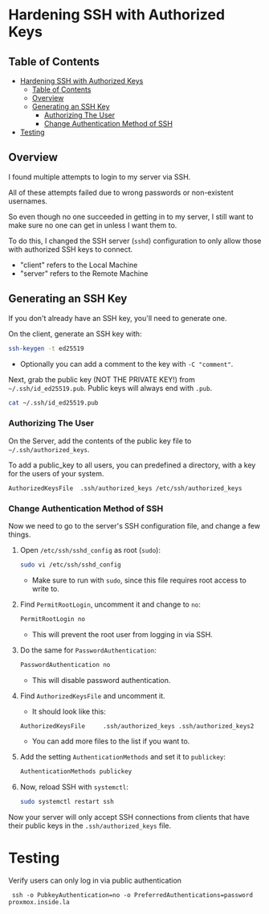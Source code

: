 # Hardening SSH with Authorized Keys

## Table of Contents
- [Hardening SSH with Authorized Keys](#hardening-ssh-with-authorized-keys)
  - [Table of Contents](#table-of-contents)
  - [Overview](#overview)
  - [Generating an SSH Key](#generating-an-ssh-key)
    - [Authorizing The User](#authorizing-the-user)
    - [Change Authentication Method of SSH](#change-authentication-method-of-ssh)
- [Testing](#testing)

## Overview

I found multiple attempts to login to my server via SSH.  

All of these attempts failed due to wrong
passwords or non-existent usernames.

So even though no one succeeded in getting in to my server, I still want to make sure 
no one can get in unless I want them to.

To do this, I changed the SSH server (`sshd`) configuration to only allow those with 
authorized SSH keys to connect.

- "client" refers to the Local Machine
- "server" refers to the Remote Machine

## Generating an SSH Key

If you don't already have an SSH key, you'll need to generate one.  

On the client, generate an SSH key with:
```bash
ssh-keygen -t ed25519
```
* Optionally you can add a comment to the key with `-C "comment"`.  

Next, grab the public key (NOT THE PRIVATE KEY!) from `~/.ssh/id_ed25519.pub`.
Public keys will always end with `.pub`.
```bash
cat ~/.ssh/id_ed25519.pub
```

### Authorizing The User
On the Server, add the contents of the public key file to `~/.ssh/authorized_keys`.

To  add a public_key to all users, you can predefined a directory, with a key for the users of your system.

```
AuthorizedKeysFile  .ssh/authorized_keys /etc/ssh/authorized_keys
```

### Change Authentication Method of SSH

Now we need to go to the server's SSH configuration file, and change a few things.

1. Open `/etc/ssh/sshd_config` as root (`sudo`):
    ```bash
    sudo vi /etc/ssh/sshd_config
    ```
    * Make sure to run with `sudo`, since this file requires root access to write to.

2. Find `PermitRootLogin`, uncomment it and change to `no`:
    ```sh
    PermitRootLogin no
    ```
    * This will prevent the root user from logging in via SSH.  

3. Do the same for `PasswordAuthentication`:
    ```sh
    PasswordAuthentication no
    ```
    * This will disable password authentication.  

4. Find `AuthorizedKeysFile` and uncomment it.
    * It should look like this:
    ```bash
    AuthorizedKeysFile     .ssh/authorized_keys .ssh/authorized_keys2
    ```
    * You can add more files to the list if you want to. 


5. Add the setting `AuthenticationMethods` and set it to `publickey`:
    ```sh
    AuthenticationMethods publickey
    ```

6. Now, reload SSH with `systemctl`:
    ```sh
    sudo systemctl restart ssh
    ```

Now your server will only accept SSH connections from clients that have their
public keys in the `.ssh/authorized_keys` file.


# Testing

Verify users can only log in via public authentication

```
 ssh -o PubkeyAuthentication=no -o PreferredAuthentications=password proxmox.inside.la
 ```
